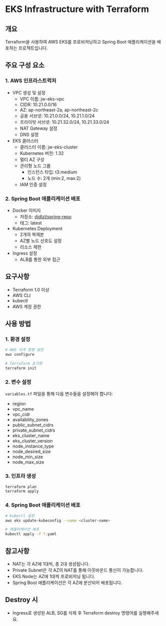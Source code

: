 # EKS Infrastructure with Terraform

## 개요
Terraform을 사용하여 AWS EKS를 프로비저닝하고 Spring Boot 애플리케이션을 배포하는 프로젝트입니다.

## 주요 구성 요소

### 1. AWS 인프라스트럭처
- VPC 생성 및 설정
  - VPC 이름: jw-eks-vpc
  - CIDR: 10.21.0.0/16
  - AZ: ap-northeast-2a, ap-northeast-2c
  - 공용 서브넷: 10.21.0.0/24, 10.21.1.0/24
  - 프라이빗 서브넷: 10.21.32.0/24, 10.21.33.0/24
  - NAT Gateway 설정
  - DNS 설정
- EKS 클러스터
  - 클러스터 이름: jw-eks-cluster
  - Kubernetes 버전: 1.32
  - 멀티 AZ 구성
  - 관리형 노드 그룹
    - 인스턴스 타입: t3.medium
    - 노드 수: 2개 (min:2, max:2)
  - IAM 인증 설정

### 2. Spring Boot 애플리케이션 배포
- Docker 이미지
  - 저장소: [djdlzl/spring-repo](https://hub.docker.com/repository/docker/djdlzl/spring-repo/general)
  - 태그: latest
- Kubernetes Deployment
  - 2개의 복제본
  - AZ별 노드 선호도 설정
  - 리소스 제한
- Ingress 설정
  - ALB를 통한 외부 접근

## 요구사항
- Terraform 1.0 이상
- AWS CLI
- kubectl
- AWS 계정 권한

## 사용 방법

### 1. 환경 설정
```bash
# AWS 자격 증명 설정
aws configure

# Terraform 초기화
terraform init
```

### 2. 변수 설정
`variables.tf` 파일을 통해 다음 변수들을 설정해야 합니다:
- region
- vpc_name
- vpc_cidr
- availability_zones
- public_subnet_cidrs
- private_subnet_cidrs
- eks_cluster_name
- eks_cluster_version
- node_instance_type
- node_desired_size
- node_min_size
- node_max_size

### 3. 인프라 생성
```bash
terraform plan
terraform apply
```

### 4. Spring Boot 애플리케이션 배포
```bash
# kubectl 설정
aws eks update-kubeconfig --name <cluster-name>

# 애플리케이션 배포
kubectl apply -f *.yaml
```

## 참고사항
- NAT는 각 AZ에 1대씩, 총 2대 생성됩니다.
- Private Subnet은 각 AZ의 NAT를 통해 아웃바운드 통신이 가능합니다.
- EKS Node는 AZ에 1대씩 프로비저닝 됩니다.
- Spring Boot 애플리케이션은 각 AZ에 분산되어 배포됩니다.

## Destroy 시
- Ingress로 생성된 ALB, SG를 삭제 후 Terraform destroy 명령어를 실행해주세요.